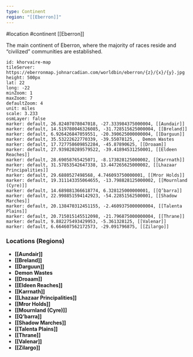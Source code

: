 ```yaml
---
type: Continent
region: "[[Eberron]]"
---
```

 #location #continent [[Eberron]]

The main continent of Eberron, where the majority of races reside and “civilized” communities are established.

```leaflet
id: khorvaire-map
tileServer: https://eberronmap.johnarcadian.com/worldbin/eberron/{z}/{x}/{y}.jpg
height: 500px
lat: 22
long: -22
minZoom: 1
maxZoom: 7
defaultZoom: 4
unit: miles
scale: 3.233
osmLayer: false
marker: default, 26.82407078047018, -27.333984375000004, [[Aundair]]
marker: default, 14.519780046326085, -31.728515625000004, [[Breland]]
marker: default, 6.926426847059551, -20.390625000000004, [[Darguun]]
marker: default, 35.53222622770339, -39.55078125, , Demon Wastes
marker: default, 17.727758609852284, -45.87890625, [[Droaam]]
marker: default, 27.939820289579522, -39.41894531250001, [[Eldeen Reaches]]
marker: default, 28.69058765425071, -8.173828125000002, [[Karrnath]]
marker: default, 31.57853542647338, 13.447265625000002, [[Lhazaar Principalities]]
marker: default, 29.6880527498568, 4.746093750000001, [[Mror Holds]]
marker: default, 19.311143355064655, -13.798828125000002, [[Mournland (Cyre)]]
marker: default, 14.689881366618774, 6.328125000000001, [[Q’barra]]
marker: default, 22.998851594142923, -54.22851562500001, [[Shadow Marches]]
marker: default, 20.138470312451155, -2.4609375000000004, [[Talenta Plains]]
marker: default, 20.715015145512098, -21.796875000000004, [[Thrane]]
marker: default, 9.882275493429953, -5.361328125, [[Valenar]]
marker: default, 6.664607562172573, -29.091796875, [[Zilargo]]
```

### Locations (Regions)

* **[[Aundair]]**
* **[[Breland]]**
* **[[Darguun]]**
* **Demon Wastes**
* **[[Droaam]]**
* **[[Eldeen Reaches]]**
* **[[Karrnath]]**
* **[[Lhazaar Principalities]]**
* **[[Mror Holds]]**
* **[[Mournland (Cyre)]]**
* **[[Q’barra]]**
* **[[Shadow Marches]]**
* **[[Talenta Plains]]**
* **[[Thrane]]**
* **[[Valenar]]**
* **[[Zilargo]]**
